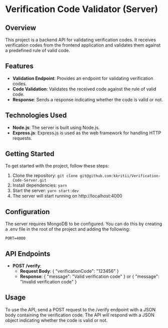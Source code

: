 # Verification Code Validator (Server)

## Overview

This project is a backend API for validating verification codes. It receives verification codes from the frontend application and validates them against a predefined rule of valid code.

## Features

- **Validation Endpoint**: Provides an endpoint for validating verification codes.<br>
- **Code Validation**: Validates the received code against the rule of valid code.<br>
- **Response**: Sends a response indicating whether the code is valid or not.

## Technologies Used

- **Node.js**: The server is built using Node.js.<br>
- **Express.js**: Express.js is used as the web framework for handling HTTP requests.

## Getting Started

To get started with the project, follow these steps:

1. Clone the repository: `git clone git@github.com:kkritii/Verification-Code-Server.git`
2. Install dependencies: `yarn`
3. Start the server: `yarn start:dev`
4. The server will start running on http://localhost:4000

## Configuration

The server requires MongoDB to be configured. You can do this by creating a .env file in the root of the project and adding the following:

```
PORT=4000
```

## API Endpoints

- **POST /verify**: 
    - **Request Body**: { "verificationCode": "123456" }
    - **Response**: { "message": "Valid verification code" } or { "message": "Invalid verification code" }

## Usage

To use the API, send a POST request to the /verify endpoint with a JSON body containing the verification code. The API will respond with a JSON object indicating whether the code is valid or not.